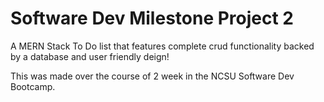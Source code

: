 # Software Dev Milestone Project 2
A MERN Stack To Do list that features complete crud functionality backed by a database and user friendly deign!

This was made over the course of 2 week in the NCSU Software Dev Bootcamp.

